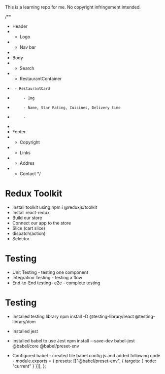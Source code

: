 This is a learning repo for me. No copyright infringement intended.

/\*\*

- Header
- - Logo
- - Nav bar
-
- Body
- - Search
- - RestaurantContainer
-      - RestaurantCard
-          - Img
-          - Name, Star Rating, Cuisines, Delivery time
-          -
-
- Footer
- - Copyright
- - Links
- - Addres
- - Contact
    \*/

# Redux Toolkit

- Install toolkit using npm i @reduxjs/toolkit
- Install react-redux
- Build our store
- Connect our app to the store
- Slice (cart slice)
- dispatch(action)
- Selector

# Testing

- Unit Testing - testing one component
- Integration Testing - testing a flow
- End-to-End testing- e2e - complete testing

# Testing

- Installed testing library
  npm install -D @testing-library/react @testing-library/dom

- Installed jest

- Installed babel to use Jest
  npm install --save-dev babel-jest @babel/core @babel/preset-env

- Configured babel - created file babel.config.js and added following code -
  module.exports = {
  presets: [["@babel/preset-env", { targets: { node: "current" } }]],
  };
